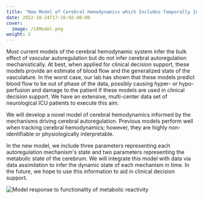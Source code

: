 ```yaml
---
title: "New Model of Cerebral Hemodynamics which Includes Temporally Informed Cerebral Vascular Feedback to Aid in Clinical Decision Support"
date: 2022-10-24T17:16:02-06:00
cover:
  image: /CAModel.png
weight: 2
---
```

Most current models of the cerebral hemodynamic system infer the bulk effect of vascular autoregulation but do not infer cerebral autoregulation mechanistically. At best, when applied for clinical decision support, these models provide an estimate of blood flow and the generalized state of the vasculature. In the worst case, our lab has shown that these models predict blood flow to be out of phase of the data, possibly causing hyper- or hypo-perfusion and damage to the patient if these models are used in clinical decision support. We have an extensive, multi-center data set of neurological ICU patients to execute this aim.

We will develop a novel model of cerebral hemodynamics informed by the mechanisms driving cerebral autoregulation. Previous models perform well when tracking cerebral hemodynamics; however, they are highly non-identifiable or physiologically interpretable.

In the new model, we include three parameters representing each autoregulation mechanism's state and two parameters representing the metabolic state of the cerebrum. We will integrate this model with data via data assimilation to infer the dynamic state of each mechanism in time. In the future, we hope to use this information to aid in clinical decision support.

![Model response to functionality of metabolic reactivity](/CAModel_Met.png)

